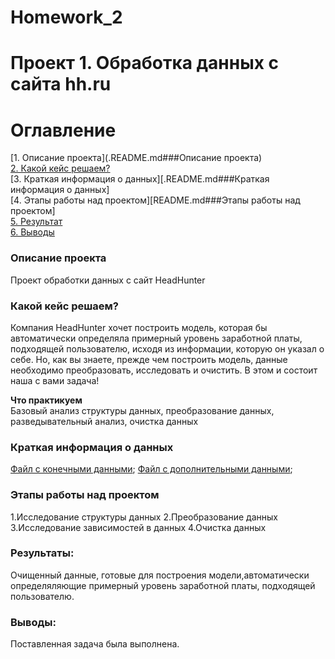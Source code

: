
Homework_2
=======
# Проект 1. Обработка данных с сайта hh.ru

# Оглавление  
[1. Описание проекта](.README.md###Описание проекта)  
[2. Какой кейс решаем?](.README.md###Какой-кейс-решаем)  
[3. Краткая информация о данных][.README.md###Краткая информация о данных]  
[4. Этапы работы над проектом][README.md###Этапы работы над проектом]  
[5. Результат](.README.md###Результат)    
[6. Выводы](.README.md###Выводы) 

### Описание проекта    
Проект обработки данных с сайт HeadHunter

### Какой кейс решаем?    
 Компания HeadHunter хочет построить модель, которая бы автоматически определяла примерный уровень заработной платы, подходящей пользователю, исходя из информации, которую он указал о себе. Но, как вы знаете, прежде чем построить модель, данные необходимо преобразовать, исследовать и очистить. В этом и состоит наша с вами задача!


**Что практикуем**     
Базовый анализ структуры данных, преобразование данных, разведывательный анализ, очистка данных

### Краткая информация о данных

[Файл с конечными данными](.https://drive.google.com/file/d/1nSjphNi4M2YRC4JSLWkXzWn5J0o9uZl5/view?usp=share_link);
[Файл с дополнительными данными](https://drive.google.com/file/d/1m0rJfvJrFvbB1x3BGCGHkEei-ce2F4JJ/view?usp=sharing);

### Этапы работы над проектом  
1.Исследование структуры данных
2.Преобразование данных
3.Исследование зависимостей в данных
4.Очистка данных

### Результаты:  
Очищенный данные, готовые для построения модели,автоматически определяляющие примерный уровень заработной платы, подходящей пользователю.


### Выводы:  
Поставленная задача была выполнена.


[def]: Project-1.%20HH_DataSet.General.ipynb




[def2]: .README.md#Оглавление
[def3]: .README.md###Описание-проекта
[def4]: .README.md###Этапы-работы-над-проектом
[def5]: .README.md###Краткая-информация-о-данных